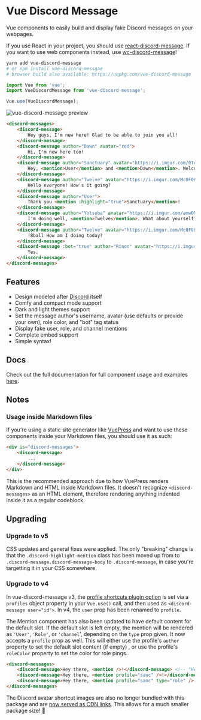 # Vue Discord Message

Vue components to easily build and display fake Discord messages on your webpages.

If you use React in your project, you should use [react-discord-message](https://github.com/Danktuary/react-discord-message).
If you want to use web components instead, use [wc-discord-message](https://github.com/Danktuary/wc-discord-message)!

```sh
yarn add vue-discord-message
# or npm install vue-discord-messgae
# browser build also available: https://unpkg.com/vue-discord-message
```

```js
import Vue from 'vue';
import VueDiscordMessage from 'vue-discord-message';

Vue.use(VueDiscordMessage);
```

![vue-discord-message preview](https://i.imgur.com/XX0JUdt.png)

```html
<discord-messages>
	<discord-message>
		Hey guys, I'm new here! Glad to be able to join you all!
	</discord-message>
	<discord-message author="Dawn" avatar="red">
		Hi, I'm new here too!
	</discord-message>
	<discord-message author="Sanctuary" avatar="https://i.imgur.com/0TeacfY.png" role-color="#0099ff">
		Hey, <mention>User</mention> and <mention>Dawn</mention>. Welcome to our server!
	</discord-message>
	<discord-message author="Twelve" avatar="https://i.imgur.com/Mc0F0Hf.png" role-color="#15b153">
		Hello everyone! How's it going?
	</discord-message>
	<discord-message author="User">
		Thank you <mention :highlight="true">Sanctuary</mention>!
	</discord-message>
	<discord-message author="Yotsuba" avatar="https://i.imgur.com/amw0MGJ.png">
		I'm doing well, <mention>Twelve</mention>. What about yourself?
	</discord-message>
	<discord-message author="Twelve" avatar="https://i.imgur.com/Mc0F0Hf.png" role-color="#15b153">
		!8ball How am I doing today?
	</discord-message>
	<discord-message :bot="true" author="Rinon" avatar="https://i.imgur.com/axQ9wJl.png" role-color="violet">
		Yes.
	</discord-message>
</discord-messages>
```

## Features

* Design modeled after [Discord](https://discordapp.com/) itself
* Comfy and compact mode support
* Dark and light themes support
* Set the message author's username, avatar (use defaults or provide your own), role color, and "bot" tag status
* Display fake user, role, and channel mentions
* Complete embed support
* Simple syntax!

## Docs

Check out the full documentation for full component usage and examples [here](https://vue-discord-message.netlify.com/).

## Notes

### Usage inside Markdown files

If you're using a static site generator like [VuePress](https://vuepress.vuejs.org/) and want to use these components inside your Markdown files, you should use it as such:

```html
<div is="discord-messages">
	<discord-message>
		...
	</discord-message>
</div>
```

This is the recommended approach due to how VuePress renders Markdown and HTML inside Markdown files. It doesn't recognize `<discord-messages>` as an HTML element, therefore rendering anything indented inside it as a regular codeblock.

## Upgrading

### Upgrade to v5

CSS updates and general fixes were applied. The only "breaking" change is that the `.discord-highlight-mention` class has been moved up from to `.discord-message.discord-message-body` to `.discord-message`, in case you're targetting it in your CSS somewhere.

### Upgrade to v4

In vue-discord-message v3, the [profile shortcuts plugin option](https://vue-discord-message.netlify.com/plugin-options.html#profile-shortcuts) is set via a `profiles` object property in your `Vue.use()` call, and then used as `<discord-message user="id">`. In v4, the `user` prop has been renamed to `profile`.

The Mention component has also been updated to have default content for the default slot. If the default slot is left empty, the mention will be rendered as `'User'`, `'Role'`, or `'channel`', depending on the `type` prop given.
It now accepts a `profile` prop as well. This will either use the profile's `author` property to set the default slot content (if empty) , or use the profile's `roleColor` property to set the color for role pings.


```html
<discord-messages>
	<discord-message>Hey there, <mention />!</discord-message> <!-- "Hey there, @User! -->
	<discord-message>Hey there, <mention profile="sanc" />!</discord-message> <!-- "Hey there, @Sanctuary! -->
	<discord-message>Hey there, <mention profile="sanc" type="role" />!</discord-message> <!-- "Hey there, @Role! (colored ping) -->
</discord-messages>
```

The Discord avatar shortcut images are also no longer bundled with this package and are [now served as CDN links](https://vue-discord-message.netlify.com/plugin-options.html#avatar-shortcuts). This allows for a much smaller package size! 🎉
